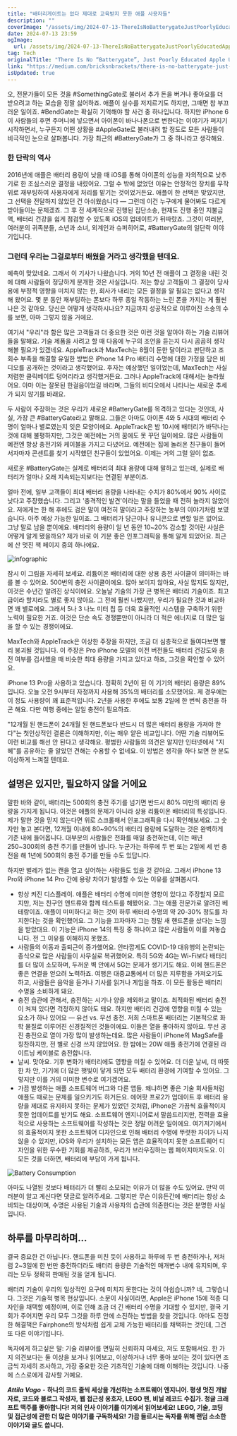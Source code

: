 ```yaml
---
title: "배터리게이트는 없다 제대로 교육받지 못한 애플 사용자들"
description: ""
coverImage: "/assets/img/2024-07-13-ThereIsNoBatterygateJustPoorlyEducatedAppleUsers_0.png"
date: 2024-07-13 23:59
ogImage: 
  url: /assets/img/2024-07-13-ThereIsNoBatterygateJustPoorlyEducatedAppleUsers_0.png
tag: Tech
originalTitle: "There Is No “Batterygate”, Just Poorly Educated Apple Users"
link: "https://medium.com/bricksnbrackets/there-is-no-batterygate-just-poorly-educated-apple-users-85acf788e51d"
isUpdated: true
---
```






오, 전문가들이 모든 것을 #SomethingGate로 불러서 추가 돈을 버거나 좋아요를 더 받으려고 하는 모습을 정말 싫어하죠. 애플이 실수를 저지르기도 하지만, 그때면 참 부끄러운 일이죠. #BendGate는 확실히 기억해야 할 사건 중 하나입니다. 하지만 iPhone 6이 사람들의 후면 주머니에 넣으면서 아이폰이 바나나폰으로 변한다는 이야기가 퍼지기 시작하면서, 누구든지 어떤 상황을 #AppleGate로 불러내려 할 정도로 모든 사람들이 비극적인 눈으로 살펴봅니다. 가장 최근의 #BatteryGate가 그 중 하나라고 생각해요.

### 한 단락의 역사

2016년에 애플은 배터리 용량이 낮을 때 iOS를 통해 아이폰의 성능을 자의적으로 낮추기로 한 조심스러운 결정을 내렸어요. 그럴 수 밖에 없었던 이유는 안정적인 장치를 무작위로 재부팅하여 사용자에게 처리를 맡기는 것이었거든요. 애플이 한 선택은 맞았지만, 그 선택을 전달하지 않았던 건 아쉬웠습니다 — 그런데 이건 누구에게 물어봐도 다르게 받아들이는 문제겠죠. 그 후 전 세계적으로 진행된 집단소송, 현재도 진행 중인 지불금액, 배터리 건강을 쉽게 점검할 수 있도록 iOS의 업데이트가 뒤따랐죠. 그것이 여러분, 여러분의 귀족분들, 소년과 소녀, 외계인과 슈퍼히어로, #BatteryGate의 일단락 이야기입니다.

### 그런데 우리는 그걸로부터 배웠을 거라고 생각했을 텐데요.

<div class="content-ad"></div>

예측이 맞았네요. 그래서 이 기사가 나왔습니다. 거의 10년 전 애플이 그 결정을 내린 것에 대해 사람들이 정당하게 분개한 것은 사실입니다. 저는 항상 고객들이 그 결정이 당사용에 부정적 영향을 미치지 않는 한, 회사가 내리는 모든 결정을 알 필요는 없다고 생각해 왔어요. 몇 분 동안 재부팅하는 폰보다 하루 종일 작동하는 느린 폰을 가지는 게 훨씬 나은 것 같아요. 당신은 어떻게 생각하시나요? 지금까지 성공적으로 이루어진 소송의 수를 보면, 아마 그렇지 않을 거에요.

여기서 "우리"라 함은 많은 고객들과 더 중요한 것은 이런 것을 알아야 하는 기술 리뷰어들을 말해요. 기술 제품을 사려고 할 때 다음에 누구의 조언을 듣는지 다시 곰곰히 생각해볼 필요가 있겠네요. AppleTrack과 MaxTech는 8월이 둔한 달이라고 판단하고 조회수 부족을 해결할 유일한 방법은 iPhone 14 Pro 배터리 수명에 대한 가정을 담은 비디오를 공개하는 것이라고 생각했어요. 후자는 예상했던 일이었는데, MaxTech는 사실 저렴한 클릭베이트 덩어리라고 생각했거든요. 그러나 AppleTrack에 대해서는 놀라웠어요. 아마 이는 잘못된 한걸음이었길 바라며, 그들의 비디오에서 나타나는 새로운 추세가 되지 않기를 바래요.

두 사람이 주장하는 것은 우리가 새로운 #BatteryGate를 목격하고 있다는 것인데, 사실, 가장 큰 #BatteryGate라고 말해요. 그들은 아마도 아이폰 4와 5 시대의 배터리 수명이 얼마나 별로였는지 잊은 모양이에요. AppleTrack은 밤 10시에 배터리가 바닥나는 것에 대해 불평하지만, 그것은 예전에는 거의 꿈에도 못 꾸던 일이에요. 많은 사람들이 예전엔 항상 충전기와 케이블을 가지고 다녔어요. 예전에는 집에 놀러온 친구들이 들어서자마자 콘센트를 찾기 시작했던 친구들이 있었어요. 이제는 거의 그럴 일이 없죠.

새로운 #BatteryGate는 실제로 배터리의 최대 용량에 대해 말하고 있는데, 실제로 배터리가 얼마나 오래 지속되는지보다는 연결된 부분이죠.

<div class="content-ad"></div>

얼마 전에, 일부 고객들이 최대 배터리 용량을 나타내는 수치가 80%에서 90% 사이로 낮다고 주장했습니다. 그리고 '충격적인 발견'이라는 말을 들었을 때 전혀 놀라지 않았어요. 저에게는 한 해 후에도 검은 말이 여전히 말이라고 주장하는 농부의 이야기처럼 보였습니다. 아주 예상 가능한 일이죠. 그 배터리가 당근이나 유니콘으로 변할 일은 없어요. 그냥 말로 남을 뿐이에요. 배터리의 용량이 일 년 동안 10~20% 감소할 것이란 사실은 어떻게 알게 됐을까요? 제가 바로 이 기분 좋은 인포그래픽을 통해 알게 되었어요. 최근에 산 멋진 책 페이지 중의 하나에요.

![infographic](/assets/img/2024-07-13-ThereIsNoBatterygateJustPoorlyEducatedAppleUsers_0.png)

잠시 이 그림을 자세히 보세요. 리튬이온 배터리에 대한 상용 충전 사이클이 의미하는 바를 볼 수 있어요. 500번의 충전 사이클이에요. 많아 보이지 않아요, 사실 많지도 않지만, 이것은 수년간 알려진 상식이에요. 오늘날 기술의 가장 큰 병목은 배터리 기술이죠. 최고급이라 할지라도 별로 좋지 않아요. 그 전에 훨씬 나빴지만, 우리가 필요한 것과 비교하면 꽤 별로에요. 그래서 5나 3 나노 미터 칩 등 더욱 효율적인 시스템을 구축하기 위한 노력이 필요한 거죠. 이것은 단순 속도 경쟁뿐만이 아니라 더 적은 에너지로 더 많은 일을 할 수 있는 경쟁이에요.

MaxTech와 AppleTrack은 이상한 주장을 하지만, 조금 더 심층적으로 들여다보면 빨리 붕괴될 것입니다. 이 주장은 Pro iPhone 모델의 이전 버전들도 배터리 건강도와 충전 여부를 검사했을 때 비슷한 최대 용량을 가지고 있다고 하죠, 그것을 확인할 수 있어요.

<div class="content-ad"></div>

iPhone 13 Pro을 사용하고 있습니다. 정확히 2년이 된 이 기기의 배터리 용량은 89%입니다. 오늘 오전 9시부터 자정까지 사용해 35%의 배터리를 소모했어요. 제 경우에는 이 정도 사용량이 꽤 표준적입니다. 2년을 사용한 후에도 보통 2일에 한 번씩 충전을 하곤 해요. 다만 여행 중에는 일일 충전이 필요하죠.

"12개월 된 핸드폰이 24개월 된 핸드폰보다 반드시 더 많은 배터리 용량을 가져야 한다"는 첫인상적인 결론은 이해하지만, 이는 매우 얕은 비교입니다. 어떤 기술 리뷰어도 이런 비교를 해선 안 된다고 생각해요. 평범한 사람들의 의견은 알지만 인터넷에서 "지혜"를 공유하는 줄 알았던 견해는 수용할 수 없네요. 이 방법은 생각을 하다 보면 한 분도 이상하게 느껴질 텐데요.

## 설명은 있지만, 필요하지 않을 거에요

말한 바와 같이, 배터리는 500회의 충전 주기를 넘기면 반드시 80% 미만의 배터리 용량을 가지게 됩니다. 이것은 애플의 문제가 아니라 상용 리튬이온 배터리의 특성입니다. 제가 말한 것을 믿지 않는다면 위로 스크롤해서 인포그래픽을 다시 확인해보세요. 그 숫자만 놓고 본다면, 12개월 이내에 80~90%의 배터리 용량에 도달하는 것은 완벽하게 기준 내에 들어옵니다. 대부분의 사람들은 전화를 매일 충전하는데, 이는 매년 250~300회의 충전 주기를 만들어 냅니다. 누군가는 하루에 두 번 또는 2일에 세 번 충전을 해 1년에 500회의 충전 주기를 만들 수도 있답니다.

<div class="content-ad"></div>

하지만 벌레가 없는 캔을 열고 싶어하는 사람들도 있을 것 같아요. 그래서 iPhone 13 Pro와 iPhone 14 Pro 간에 용량 차이가 발생할 수 있는 이유를 살펴봅시다.

- 항상 켜진 디스플레이. 애플은 배터리 수명에 미미한 영향이 있다고 주장할지 모르지만, 저는 친구인 앤드류와 함께 테스트를 해봤어요. 그는 애플 전문가로 알려진 베테랑이죠. 애플이 미미하다고 하는 것이 하루 배터리 수명의 약 20-30% 정도를 차지한다는 것을 확인했어요. 그 기능을 끄자마자 그는 정말 새 핸드폰을 샀다는 느낌을 받았대요. 이 기능은 iPhone 14의 특징 중 하나이고 많은 사람들이 이를 켜놓습니다. 전 그 이유를 이해하지 못했죠.
- 사람들의 이동과 출퇴근이 증가했어요. 안타깝게도 COVID-19 대유행의 논란되는 종식으로 많은 사람들이 사무실로 복귀했어요. 특히 5G와 4G는 Wi-Fi보다 배터리를 더 많이 소모하며, 두꺼운 벽 안에서 5G는 문제가 생기기도 해요. 이에 핸드폰은 좋은 연결을 얻으려 노력하죠. 여행은 대중교통에서 더 많은 지루함을 가져오기도 하고, 사람들은 음악을 듣거나 기사를 읽거나 게임을 하죠. 이 모든 활동은 배터리 수명을 소비하게 돼요.
- 충전 습관에 관해서, 충전하는 시기나 양을 제외하고 말이죠. 최적화된 배터리 충전이 켜져 있다면 걱정하지 않아도 돼요. 하지만 배터리 건강에 영향을 미칠 수 있는 요소가 하나 있어요 — 유선 vs. 무선 충전. 저희 스마트폰 배터리는 기본적으로 화학 물질로 이루어진 신경질적인 것들이에요. 이들은 열을 좋아하지 않아요. 무선 공진 충전으로 열이 가장 많이 발생하는데요. 많은 사람들이 iPhone의 MagSafe를 칭찬하지만, 전 별로 신경 쓰지 않았어요. 한 밤에는 20W 애플 충전기에 연결된 라이트닝 케이블로 충전합니다.
- 날씨. 맞아요. 기후 변화가 배터리에도 영향을 미칠 수 있어요. 더 더운 날씨, 더 따뜻한 차 안, 기기에 더 많은 햇빛이 닿게 되면 모두 배터리 환경에 기여할 수 있어요. 그렇지만 이를 거의 미미한 변수로 여기겠어요.
- 가끔 발생하는 애플 소프트웨어 버그와 다른 앱들. 왜냐하면 좋은 기술 회사들처럼 애플도 때로는 문제를 일으키기도 하거든요. 에어팟 프로2가 업데이트 후 배터리 용량을 제대로 유지하지 못하는 문제가 있었던 것처럼, iPhone은 가끔씩 효율적이지 못한 업데이트를 받기도 해요. 소프트웨어 엔지니어로서 말씀드리지만, 전력을 효율적으로 사용하는 소프트웨어를 작성하는 것은 정말 어려운 일이에요. 여기저기에서의 효율적이지 못한 소프트웨어 디자인으로 인해 배터리 수명에 뚜렷한 차이가 나지 않을 수 있지만, iOS와 우리가 설치하는 모든 앱은 효율적이지 못한 소프트웨어 디자인을 위한 무수한 기회를 제공하죠, 우리가 브라우징하는 웹 페이지마저도요. 이 모든 것을 더하면, 배터리에 부담이 가게 됩니다.

![Battery Consumption](/assets/img/2024-07-13-ThereIsNoBatterygateJustPoorlyEducatedAppleUsers_1.png)

아마도 나열된 것보다 배터리가 더 빨리 소모되는 이유가 더 많을 수도 있어요. 만약 여러분이 알고 계신다면 댓글로 알려주세요. 그렇지만 무슨 이유든간에 배터리는 항상 소비되는 대상이며, 수명은 사용된 기술과 사용자의 습관에 의존한다는 것은 분명한 사실입니다.

<div class="content-ad"></div>

## 하루를 마무리하며...

결국 중요한 건 아닙니다. 핸드폰을 미친 듯이 사용하고 하루에 두 번 충전하거나, 저처럼 2~3일에 한 번만 충전하더라도 배터리 용량은 기술적인 매개변수 내에 유지되며, 우리는 모두 정확히 판매된 것을 얻게 됩니다.

배터리 기술이 우리의 일상적인 요구에 미치지 못한다는 것이 아쉽습니까? 네, 그렇습니다. 그것은 기술적 병목 현상입니다. 소문이 사실이라면, Apple은 iPhone 15에 적층 디자인을 채택할 예정이며, 이로 인해 조금 더 긴 배터리 수명을 기대할 수 있지만, 결국 기회가 주어지면 우리 모두 그것을 하루 안에 소진하는 방법을 찾을 것입니다. 아마도 진정한 해결책은 Fairphone의 방식처럼 쉽게 교체 가능한 배터리를 채택하는 것인데, 그건 또 다른 이야기입니다.

독자에게 하고싶은 말: 기술 리뷰어를 면밀히 신뢰하지 마세요, 저도 포함해서요. 한 가지 의견보다는 둘 이상을 보거나 읽어보고, 이상하거나 너무 좋아 보이는 것이 있다면 조금씩 자세히 조사하고, 가장 중요한 것은 기초적인 기술에 대해 이해하는 것입니다. 나중에 스스로에게 감사할 거예요.

<div class="content-ad"></div>

***Attila Vago*** - **하나의 코드 줄씩 세상을 개선하는 소프트웨어 엔지니어. 평생 멋진 개발자로, 코드와 블로그 작성자, 웹 접근성 옹호자, LEGO 팬, 비닐 레코드 수집가. 청귤 크래프트 맥주를 좋아합니다!** **저의 인사 이야기를 여기에서 읽어보세요!** **LEGO, 기술, 코딩 및 접근성에 관한 더 많은 이야기를 구독하세요!** **가끔 들르시는 독자를 위해 랜덤 소소한 이야기와 글도 씁니다.**